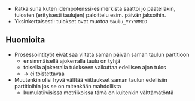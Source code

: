 * Ratkaisuna kuten idempotenssi-esimerkistä saattoi jo päätelläkin, tulosten (erityisesti taulujen) paloittelu esim. päivän jaksoihin.
* Yksinkertaisesti: tulokset ovat muotoa `taulu_YYYYMMDD`

## Huomioita
* Prosessointityöt eivät saa viitata saman päivän saman taulun partitioon
   - ensimmäisellä ajokerralla taulu on tyhjä
   - toisella ajokerralla tulokseen vaikuttaa edellisen ajon tulos
   - -> ei toistettavaa
* Muutenkin olisi hyvä välttää viittaukset saman taulun edellisiin partitioihin jos se on mitenkään mahdollista
   - kumulatiivisissa metriikoissa tämä on kuitenkin välttämätöntä